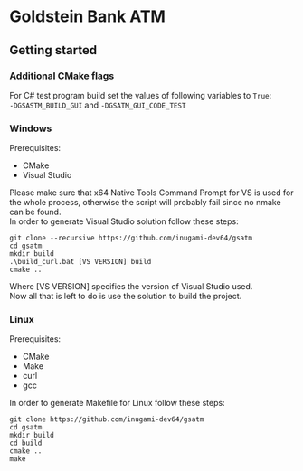 # Goldstein Bank ATM  
## Getting started
### Additional CMake flags
For C# test program build set the values of following variables to `True`:  
`-DGSASTM_BUILD_GUI` and `-DGSATM_GUI_CODE_TEST`

### Windows
Prerequisites:  
* CMake  
* Visual Studio     

Please make sure that x64 Native Tools Command Prompt for VS is used for the whole process, otherwise the script will probably fail since no nmake can be found.  
In order to generate Visual Studio solution follow these steps:
```
git clone --recursive https://github.com/inugami-dev64/gsatm
cd gsatm
mkdir build
.\build_curl.bat [VS VERSION] build
cmake ..
```
Where [VS VERSION] specifies the version of Visual Studio used.  
Now all that is left to do is use the solution to build the project.   

### Linux
Prerequisites:  
* CMake
* Make
* curl
* gcc

In order to generate Makefile for Linux follow these steps:
```
git clone https://github.com/inugami-dev64/gsatm
cd gsatm
mkdir build
cd build
cmake ..
make
```